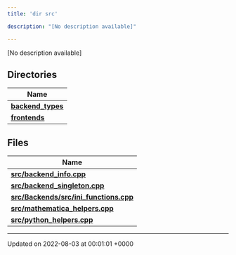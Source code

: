 ```yaml
---
title: 'dir src'

description: "[No description available]"

---
```







[No description available]

## Directories

| Name           |
| -------------- |
| **[backend_types](/documentation/code/darkbit_development/files/dir_b527edc069529a14d3e4c2705eb9d20d/#dir-backend-types)**  |
| **[frontends](/documentation/code/darkbit_development/files/dir_77ab0f892136e40173eaae1d6cbb562c/#dir-frontends)**  |

## Files

| Name           |
| -------------- |
| **[src/backend_info.cpp](/documentation/code/darkbit_development/files/backend__info_8cpp/#file-backend-info.cpp)**  |
| **[src/backend_singleton.cpp](/documentation/code/darkbit_development/files/backend__singleton_8cpp/#file-backend-singleton.cpp)**  |
| **[src/Backends/src/ini_functions.cpp](/documentation/code/darkbit_development/files/backends_2src_2ini__functions_8cpp/#file-backends/src/ini-functions.cpp)**  |
| **[src/mathematica_helpers.cpp](/documentation/code/darkbit_development/files/mathematica__helpers_8cpp/#file-mathematica-helpers.cpp)**  |
| **[src/python_helpers.cpp](/documentation/code/darkbit_development/files/python__helpers_8cpp/#file-python-helpers.cpp)**  |






-------------------------------

Updated on 2022-08-03 at 00:01:01 +0000

